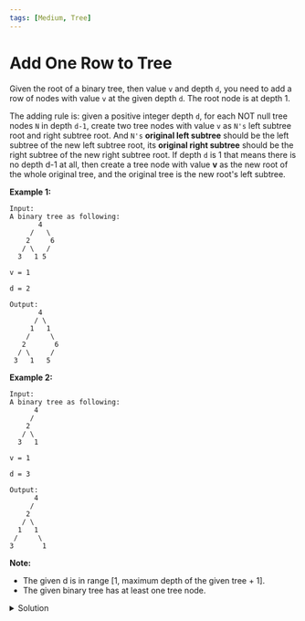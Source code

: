 ```yaml
---
tags: [Medium, Tree]
---
```


# Add One Row to Tree

Given the root of a binary tree, then value `v` and depth `d`, you need to add a row of nodes with value `v` at the given depth `d`. The root node is at depth 1.

The adding rule is: given a positive integer depth `d`, for each NOT null tree nodes `N` in depth `d-1`, create two tree nodes with value `v` as `N's` left subtree root and right subtree root. And `N's` **original left subtree** should be the left subtree of the new left subtree root, its **original right subtree** should be the right subtree of the new right subtree root. If depth `d` is 1 that means there is no depth d-1 at all, then create a tree node with value **v** as the new root of the whole original tree, and the original tree is the new root's left subtree.

**Example 1:**

```
Input:
A binary tree as following:
       4
     /   \
    2     6
   / \   /
  3   1 5

v = 1

d = 2

Output:
       4
      / \
     1   1
    /     \
   2       6
  / \     /
 3   1   5

```

**Example 2:**

```
Input:
A binary tree as following:
      4
     /
    2
   / \
  3   1

v = 1

d = 3

Output:
      4
     /
    2
   / \
  1   1
 /     \
3       1
```

**Note:**

-   The given d is in range [1, maximum depth of the given tree + 1].
-   The given binary tree has at least one tree node.

<details>
<summary>Solution</summary>

```javascript
/**
 * Definition for a binary tree node.
 * function TreeNode(val) {
 *     this.val = val;
 *     this.left = this.right = null;
 * }
 */
/**
 * @param {TreeNode} root
 * @param {number} v
 * @param {number} d
 * @return {TreeNode}
 */
var addOneRow = function (root, v, d) {
	var head = new TreeNode(0);
	head.left = root;
	helper(head, v, d, 1);
	return head.left;
};

var helper = function (root, v, d, depth) {
	if (!root) return;
	if (depth === d) {
		insert(root, v, 'left');
		insert(root, v, 'right');
	} else {
		helper(root.left, v, d, depth + 1);
		helper(root.right, v, d, depth + 1);
	}
};

var insert = function (root, val, type) {
	var node = new TreeNode(val);
	node[type] = root[type];
	root[type] = node;
};
```

**Complexity:**

-   Time complexity : O(n).
-   Space complexity : O(1).

</details>
